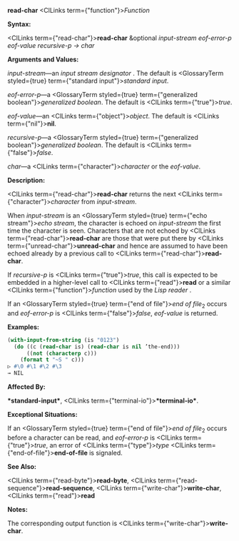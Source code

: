 **read-char** <ClLinks  term={"function"}><i>Function</i></ClLinks> 



**Syntax:** 



<ClLinks  term={"read-char"}><b>read-char</b></ClLinks> &amp;optional *input-stream eof-error-p eof-value recursive-p → char* 



**Arguments and Values:** 



*input-stream*—an *input stream designator* . The default is <GlossaryTerm styled={true} term={"standard input"}><i>standard input</i></GlossaryTerm>. 



*eof-error-p*—a <GlossaryTerm styled={true} term={"generalized boolean"}><i>generalized boolean</i></GlossaryTerm>. The default is <ClLinks  term={"true"}><i>true</i></ClLinks>. 



*eof-value*—an <ClLinks  term={"object"}><i>object</i></ClLinks>. The default is <ClLinks  term={"nil"}><b>nil</b></ClLinks>. 



*recursive-p*—a <GlossaryTerm styled={true} term={"generalized boolean"}><i>generalized boolean</i></GlossaryTerm>. The default is <ClLinks  term={"false"}><i>false</i></ClLinks>. 



*char*—a <ClLinks  term={"character"}><i>character</i></ClLinks> or the *eof-value*. 



**Description:** 



<ClLinks  term={"read-char"}><b>read-char</b></ClLinks> returns the next <ClLinks  term={"character"}><i>character</i></ClLinks> from *input-stream*. 



When *input-stream* is an <GlossaryTerm styled={true} term={"echo stream"}><i>echo stream</i></GlossaryTerm>, the character is echoed on *input-stream* the first time the character is seen. Characters that are not echoed by <ClLinks  term={"read-char"}><b>read-char</b></ClLinks> are those that were put there by <ClLinks  term={"unread-char"}><b>unread-char</b></ClLinks> and hence are assumed to have been echoed already by a previous call to <ClLinks  term={"read-char"}><b>read-char</b></ClLinks>. 



If *recursive-p* is <ClLinks  term={"true"}><i>true</i></ClLinks>, this call is expected to be embedded in a higher-level call to <ClLinks  term={"read"}><b>read</b></ClLinks> or a similar <ClLinks  term={"function"}><i>function</i></ClLinks> used by the *Lisp reader* . 



If an <GlossaryTerm styled={true} term={"end of file"}><i>end of file</i></GlossaryTerm><sub>2</sub> occurs and *eof-error-p* is <ClLinks  term={"false"}><i>false</i></ClLinks>, *eof-value* is returned. 







 



 



**Examples:**
```lisp
(with-input-from-string (is "0123") 
  (do ((c (read-char is) (read-char is nil ’the-end))) 
      ((not (characterp c))) 
    (format t "~S " c))) 
▷ #\0 #\1 #\2 #\3 
→ NIL 
```
**Affected By:** 



**\*standard-input\***, <ClLinks  term={"terminal-io"}><b>\*terminal-io\*</b></ClLinks>. 



**Exceptional Situations:** 



If an <GlossaryTerm styled={true} term={"end of file"}><i>end of file</i></GlossaryTerm><sub>2</sub> occurs before a character can be read, and *eof-error-p* is <ClLinks  term={"true"}><i>true</i></ClLinks>, an error of <ClLinks  term={"type"}><i>type</i></ClLinks> <ClLinks  term={"end-of-file"}><b>end-of-file</b></ClLinks> is signaled. 



**See Also:** 



<ClLinks  term={"read-byte"}><b>read-byte</b></ClLinks>, <ClLinks  term={"read-sequence"}><b>read-sequence</b></ClLinks>, <ClLinks  term={"write-char"}><b>write-char</b></ClLinks>, <ClLinks  term={"read"}><b>read</b></ClLinks> 



**Notes:** 



The corresponding output function is <ClLinks  term={"write-char"}><b>write-char</b></ClLinks>. 



